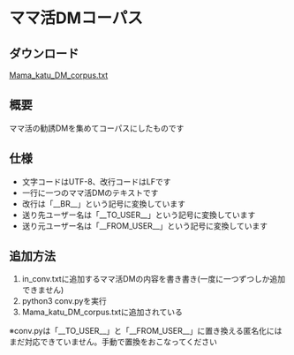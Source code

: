 # ママ活DMコーパス

## ダウンロード
<a href="https://raw.githubusercontent.com/PenguinCabinet/mama-katu-DM-corpus/main/Mama_katu_DM_corpus.txt" download="Mama_katu_DM_corpus.txt">Mama_katu_DM_corpus.txt</a>

## 概要
ママ活の勧誘DMを集めてコーパスにしたものです

## 仕様
* 文字コードはUTF-8、改行コードはLFです
* 一行に一つのママ活DMのテキストです
* 改行は「\_\_BR\_\_」という記号に変換しています
* 送り先ユーザー名は「\_\_TO\_USER\_\_」という記号に変換しています
* 送り元ユーザー名は「\_\_FROM\_USER\_\_」という記号に変換しています

## 追加方法
1. in_conv.txtに追加するママ活DMの内容を書き書き(一度に一つずつしか追加できません)
2. python3 conv.pyを実行
3. Mama_katu_DM_corpus.txtに追加されている

※conv.pyは「\_\_TO\_USER\_\_」と「\_\_FROM\_USER\_\_」に置き換える匿名化にはまだ対応できていません。手動で置換をおこなってください
